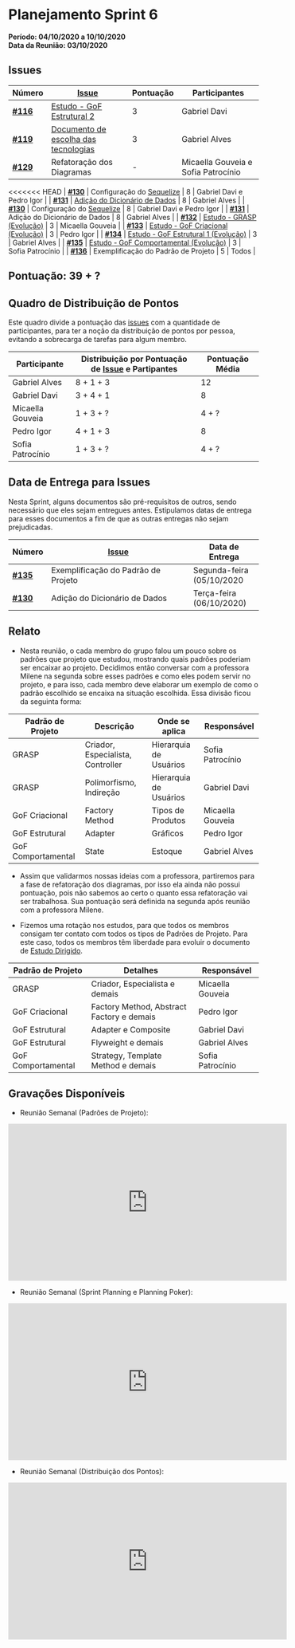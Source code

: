 # Planejamento Sprint 6

**Período: 04/10/2020 a 10/10/2020**<br>
**Data da Reunião: 03/10/2020**

## Issues

| Número | [Issue](Modeling/objeto?id=Issue) | Pontuação | Participantes |
|--------|-----------------------------------|-----------|---------------|
| [**#116**](https://github.com/UnBArqDsw/2020.1_G12_Stock/issues/116) | [Estudo - GoF Estrutural 2](Project/Estudos/estrutural2.md) | 3 | Gabriel Davi |
| [**#119**](https://github.com/UnBArqDsw/2020.1_G12_Stock/issues/119) | [Documento de escolha das tecnologias](Modeling/DescricaoArquitetural) | 3 | Gabriel Alves | 
| [**#129**](https://github.com/UnBArqDsw/2020.1_G12_Stock/issues/129) | Refatoração dos Diagramas | - | Micaella Gouveia e Sofia Patrocínio |
<<<<<<< HEAD
| [**#130**](https://github.com/UnBArqDsw/2020.1_G12_Stock/issues/130) | Configuração do [Sequelize](Modeling/objeto?id=Sequelize) | 8 | Gabriel Davi e Pedro Igor |
| [**#131**](https://github.com/UnBArqDsw/2020.1_G12_Stock/issues/131) | [Adição do Dicionário de Dados](Modeling/Diagrams/EntidadeRelacionamento?id=dicionário-de-dados) | 8 | Gabriel Alves |
| [**#130**](https://github.com/UnBArqDsw/2020.1_G12_Stock/issues/130) | Configuração do [Sequelize](Modeling/objeto?id=Sequelize) | 8 | Gabriel Davi e Pedro Igor |
| [**#131**](https://github.com/UnBArqDsw/2020.1_G12_Stock/issues/131) | Adição do Dicionário de Dados | 8 | Gabriel Alves |
| [**#132**](https://github.com/UnBArqDsw/2020.1_G12_Stock/issues/132) | [Estudo - GRASP (Evolução)](Project/Estudos/GRASP.md) | 3 | Micaella Gouveia |
| [**#133**](https://github.com/UnBArqDsw/2020.1_G12_Stock/issues/133) | [Estudo - GoF Criacional  (Evolução)](Project/Estudos/criacional.md) | 3 | Pedro Igor |
| [**#134**](https://github.com/UnBArqDsw/2020.1_G12_Stock/issues/134) | [Estudo - GoF Estrutural 1 (Evolução)](Project/Estudos/estrutural1.md) | 3 | Gabriel Alves |
| [**#135**](https://github.com/UnBArqDsw/2020.1_G12_Stock/issues/135) | [Estudo - GoF Comportamental (Evolução)](Project/Estudos/comportamental.md) | 3 | Sofia Patrocínio |
| [**#136**](https://github.com/UnBArqDsw/2020.1_G12_Stock/issues/136) | Exemplificação do Padrão de Projeto | 5 | Todos |



## Pontuação: 39 + ?
## Quadro de Distribuição de Pontos

Este quadro divide a pontuação das [issues](Modeling/objeto?id=Issue) com a quantidade de participantes, para ter a noção da distribuição de pontos por pessoa, evitando a sobrecarga de tarefas para algum membro.

| Participante | Distribuição por Pontuação de [Issue](Modeling/objeto?id=Issue) e Partipantes | Pontuação Média |
|--------------|-------------------------------------------------------------------------------|-----------------|
| Gabriel Alves | 8 + 1 + 3 | 12 |
| Gabriel Davi | 3 + 4 + 1 | 8 |
| Micaella Gouveia | 1 + 3 + ? | 4 + ? |
| Pedro Igor | 4 + 1 + 3 | 8 |
| Sofia Patrocínio | 1 + 3 + ? | 4 + ? |

## Data de Entrega para Issues

Nesta Sprint, alguns documentos são pré-requisitos de outros, sendo necessário que eles sejam entregues antes. Estipulamos datas de entrega para esses documentos a fim de que as outras entregas não sejam prejudicadas.


| Número | [Issue](Modeling/objeto?id=Issue) | Data de Entrega |
|--------|-----------------------------------|-----------------|
| [**#135**](https://github.com/UnBArqDsw/2020.1_G12_Stock/issues/117) | Exemplificação do Padrão de Projeto | Segunda-feira<br>(05/10/2020 |
| [**#130**](https://github.com/UnBArqDsw/2020.1_G12_Stock/issues/130) | Adição do Dicionário de Dados | Terça-feira<br>(06/10/2020) |


## Relato
* Nesta reunião, o cada membro do grupo falou um pouco sobre os padrões que projeto que estudou, mostrando quais padrões poderiam ser encaixar ao projeto. Decidimos então conversar com a professora Milene na segunda sobre esses padrões e como eles podem servir no projeto, e para isso, cada membro deve elaborar um exemplo de como o padrão escolhido se encaixa na situação escolhida. Essa divisão ficou da seguinta forma:

| Padrão de Projeto | Descrição | Onde se aplica | Responsável |
|-------------------|-----------|----------------|-------------|
| GRASP | Criador, Especialista, Controller | Hierarquia de Usuários | Sofia Patrocínio |
| GRASP | Polimorfismo, Indireção | Hierarquia de Usuários | Gabriel Davi |
| GoF Criacional | Factory Method | Tipos de Produtos | Micaella Gouveia |
| GoF Estrutural | Adapter | Gráficos | Pedro Igor |
| GoF Comportamental | State | Estoque | Gabriel Alves |

* Assim que validarmos nossas ideias com a professora, partiremos para a fase de refatoração dos diagramas, por isso ela ainda não possui pontuação, pois não sabemos ao certo o quanto essa refatoração vai ser trabalhosa. Sua pontuação será definida na segunda após reunião com a professora Milene.

* Fizemos uma rotação nos estudos, para que todos os membros consigam ter contato com todos os tipos de Padrões de Projeto. Para este caso, todos os membros têm liberdade para evoluir o documento de [Estudo Dirigido](Project/EstudoDirigido.md).

| Padrão de Projeto | Detalhes | Responsável |
|--------|----------|-------------|
| GRASP | Criador, Especialista e demais | Micaella Gouveia |
| GoF Criacional | Factory Method, Abstract Factory e demais | Pedro Igor |
| GoF Estrutural | Adapter e Composite | Gabriel Davi|
| GoF Estrutural | Flyweight e demais | Gabriel Alves|
| GoF Comportamental | Strategy, Template Method e demais | Sofia Patrocínio |


## Gravações Disponíveis

- Reunião Semanal (Padrões de Projeto):
<iframe allowFullScreen="allowFullScreen" src="https://www.youtube.com/embed/y533lreyDQE?ecver=1&amp;iv_load_policy=3&amp;yt:stretch=16:9&amp;autohide=1&amp;color=red&amp;width=560&amp;width=560" width="560" height="315" allowtransparency="true" frameborder="0"><div><a  id="x4Kmoha6" href="https://www.rockpamperscissors.co.uk/a-new-one-on-me/">Emma hybrid</a></div><div><a  id="x4Kmoha6" href="https://www.earth-essentials.co.uk/is-buying-a-mattress-the-worst-thing-possible-for-your-health/">VOCs</a></div><script type="text/javascript">function execute_YTvideo(){return youtube.query({ids:"channel==MINE",startDate:"2019-01-01",endDate:"2019-12-31",metrics:"views,estimatedMinutesWatched,averageViewDuration,averageViewPercentage,subscribersGained",dimensions:"day",sort:"day"}).then(function(e){},function(e){console.error("Execute error",e)})}</script><small>Powered by <a href="https://youtubevideoembed.com/ ">Embed YouTube Video</a></small></iframe>

- Reunião Semanal (Sprint Planning e Planning Poker):
<iframe allowFullScreen="allowFullScreen" src="https://www.youtube.com/embed/YMXA8RNFl8E?ecver=1&amp;iv_load_policy=3&amp;yt:stretch=16:9&amp;autohide=1&amp;color=red&amp;width=560&amp;width=560" width="560" height="315" allowtransparency="true" frameborder="0"><div><a  id="x4Kmoha6" href="https://www.rockpamperscissors.co.uk/a-new-one-on-me/">Emma hybrid</a></div><div><a  id="x4Kmoha6" href="https://www.earth-essentials.co.uk/is-buying-a-mattress-the-worst-thing-possible-for-your-health/">VOCs</a></div><script type="text/javascript">function execute_YTvideo(){return youtube.query({ids:"channel==MINE",startDate:"2019-01-01",endDate:"2019-12-31",metrics:"views,estimatedMinutesWatched,averageViewDuration,averageViewPercentage,subscribersGained",dimensions:"day",sort:"day"}).then(function(e){},function(e){console.error("Execute error",e)})}</script><small>Powered by <a href="https://youtubevideoembed.com/ ">Embed YouTube Video</a></small></iframe>

- Reunião Semanal (Distribuição dos Pontos):
<iframe allowFullScreen="allowFullScreen" src="https://www.youtube.com/embed/3y6eC27ZIXw?ecver=1&amp;iv_load_policy=3&amp;yt:stretch=16:9&amp;autohide=1&amp;color=red&amp;width=560&amp;width=560" width="560" height="315" allowtransparency="true" frameborder="0"><div><a  id="x4Kmoha6" href="https://www.rockpamperscissors.co.uk/a-new-one-on-me/">Emma hybrid</a></div><div><a  id="x4Kmoha6" href="https://www.earth-essentials.co.uk/is-buying-a-mattress-the-worst-thing-possible-for-your-health/">VOCs</a></div><script type="text/javascript">function execute_YTvideo(){return youtube.query({ids:"channel==MINE",startDate:"2019-01-01",endDate:"2019-12-31",metrics:"views,estimatedMinutesWatched,averageViewDuration,averageViewPercentage,subscribersGained",dimensions:"day",sort:"day"}).then(function(e){},function(e){console.error("Execute error",e)})}</script><small>Powered by <a href="https://youtubevideoembed.com/ ">Embed YouTube Video</a></small></iframe>


